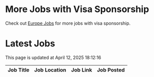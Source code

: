# More Jobs with Visa Sponsorship

Check out [Europe Jobs](https://github.com/sureshparimi/europejobs#latest-jobs) for more jobs with visa sponsorship.

# Latest Jobs

This page is updated at April 12, 2025 18:12:16

| Job Title | Job Location | Job Link | Job Posted |
| --- | --- | --- | --- |
